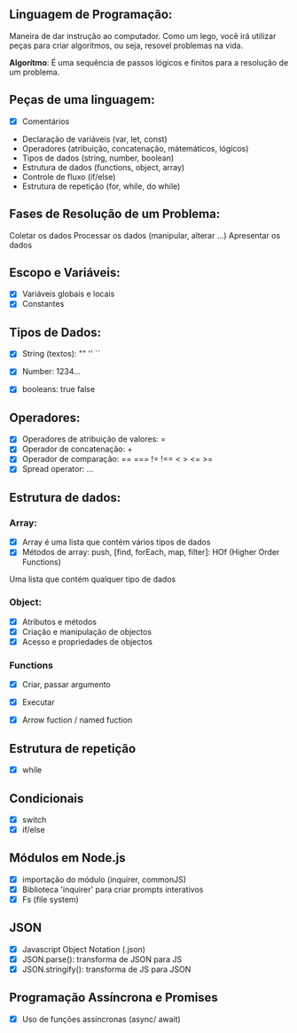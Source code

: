 ## Linguagem de Programação:

Maneira de dar instrução ao computador.
Como um lego, você irá utilizar peças para criar algoritmos, ou seja, resovel problemas na vida.

**Algorítmo**: É uma sequência de passos lógicos e finitos para a resolução de   um problema.

## Peças de uma linguagem:

- [x] Comentários
- Declaração de variáveis (var, let, const)
- Operadores (atribuição, concatenação, mátemáticos, lógicos)
- Tipos de dados (string, number, boolean)
- Estrutura de dados (functions, object, array)
- Controle de fluxo (if/else)
- Estrutura de repetição (for, while, do while)

## Fases de Resolução de um Problema:

Coletar os dados
Processar os dados (manipular, alterar ...)
Apresentar os dados

## Escopo e Variáveis:

- [x] Variáveis globais e locais
- [x] Constantes

## Tipos de Dados:

- [x] String (textos): "" '' ``
- [x] Number: 1234...
- [x] booleans: true false


## Operadores:

- [x] Operadores de atribuição de valores: =
- [x] Operador de concatenação: +
- [x] Operador de comparação: == === != !== < > <= >= 
- [x] Spread operator: ...

## Estrutura de dados:

### Array:
- [x] Array é uma lista que contém vários tipos de dados
- [x] Métodos de array: push, [find, forEach, map, filter]: HOf (Higher Order Functions)

Uma lista que contém qualquer tipo de dados

### Object:

- [x] Atributos e métodos
- [x] Criação e manipulação de objectos
- [x] Acesso e propriedades de objectos

### Functions

- [x] Criar, passar argumento
- [x] Executar
- [x] Arrow fuction / named fuction 


## Estrutura de repetição

- [x] while

## Condicionais

- [x] switch
- [x] if/else

## Módulos em Node.js

- [x] importação do módulo (inquirer, commonJS)
- [x] Biblioteca 'inquirer' para criar prompts interativos
- [x] Fs (file system)

## JSON

- [x] Javascript Object Notation (.json)
- [x] JSON.parse(): transforma de JSON para JS
- [x] JSON.stringify(): transforma de JS para JSON

## Programação Assíncrona e Promises

- [x] Uso de funções assíncronas (async/ await)